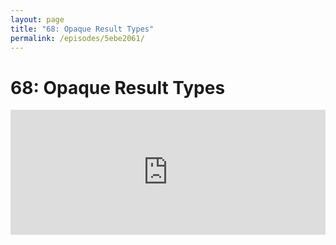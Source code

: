 ```yaml
---
layout: page
title: "68: Opaque Result Types"
permalink: /episodes/5ebe2061/
---
```


# 68: Opaque Result Types

<iframe frameBorder="0" height="200px" scrolling="no" seamless src="https://player.simplecast.com/033cae49-ad27-456e-b678-c2c062191461" width="100%" data-cy="latest-episode" />

* https://forums.swift.org/t/opaque-result-types/15645
* LazyMapCollection: https://cocoacasts.com/what-is-a-lazymapcollection-in-swift​

### Get in Touch

If you're enjoying the show and want to say thank you, the best way to do that is by [leaving us a review on iTunes](https://itunes.apple.com/us/podcast/swift-unwrapped/id1209817203?mt=2)! It lets us know what you think of the show and helps us climb the charts so other people can find the show.

We've also got a channel set up on Spectrum.chat! If you want to talk about today's episode, ask us a question or just follow the conversation, jump in anytime at: [spectrum.chat/specfm/swift-unwrapped](https://spectrum.chat/specfm/swift-unwrapped)

### Thank you to [Instabug](https://instabug.com/swift) for sponsoring this episode!

Instabug is the simplest yet most comprehensive bug reporting and In-app feedback SDK. JP uses it at Lyft and it's proven to be a critical tool!

Now, Swift Unwrapped listeners will get a free t-shirt when they sign up at [https://instabug.com/swift](https://instabug.com/swift).
